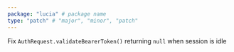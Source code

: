 ```yaml
---
package: "lucia" # package name
type: "patch" # "major", "minor", "patch"
---
```


Fix `AuthRequest.validateBearerToken()` returning `null` when session is idle
